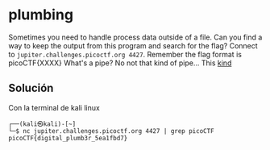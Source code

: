 # plumbing
Sometimes you need to handle process data outside of a file. Can you find a way to keep the output from this program and search for the flag? Connect to `jupiter.challenges.picoctf.org 4427`.
Remember the flag format is picoCTF{XXXX}
What's a pipe? No not that kind of pipe... This [kind](http://www.linfo.org/pipes.html)

## Solución
Con la terminal de kali linux
```
┌──(kali㉿kali)-[~]
└─$ nc jupiter.challenges.picoctf.org 4427 | grep picoCTF
picoCTF{digital_plumb3r_5ea1fbd7}
```
